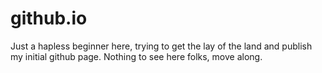 github.io
=========
Just a hapless beginner here, trying to get the lay of the land and publish my initial github page. Nothing to see here folks, move along.
